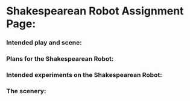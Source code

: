 # Shakespearean Robot Assignment Page:


### Intended play and scene:

### Plans for the Shakespearean Robot:

### Intended experiments on the Shakespearean Robot:

### The scenery:



